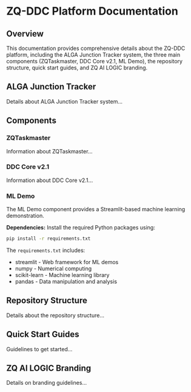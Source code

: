 # ZQ-DDC Platform Documentation

## Overview
This documentation provides comprehensive details about the ZQ-DDC platform, including the ALGA Junction Tracker system, the three main components (ZQTaskmaster, DDC Core v2.1, ML Demo), the repository structure, quick start guides, and ZQ AI LOGIC branding.

## ALGA Junction Tracker
Details about ALGA Junction Tracker system...

## Components
### ZQTaskmaster
Information about ZQTaskmaster...
### DDC Core v2.1
Information about DDC Core v2.1...
### ML Demo
The ML Demo component provides a Streamlit-based machine learning demonstration.

**Dependencies:**
Install the required Python packages using:
```bash
pip install -r requirements.txt
```

The `requirements.txt` includes:
- streamlit - Web framework for ML demos
- numpy - Numerical computing
- scikit-learn - Machine learning library
- pandas - Data manipulation and analysis

## Repository Structure
Details about the repository structure...

## Quick Start Guides
Guidelines to get started...

## ZQ AI LOGIC Branding
Details on branding guidelines...